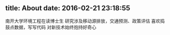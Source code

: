 title: About
date: 2016-02-21 23:18:55
---

南开大学环境工程在读博士生
研究涉及移动源排放，交通预测、政策评估
喜欢捣鼓点数据，写写代码
对新技术始终抱持好奇心
